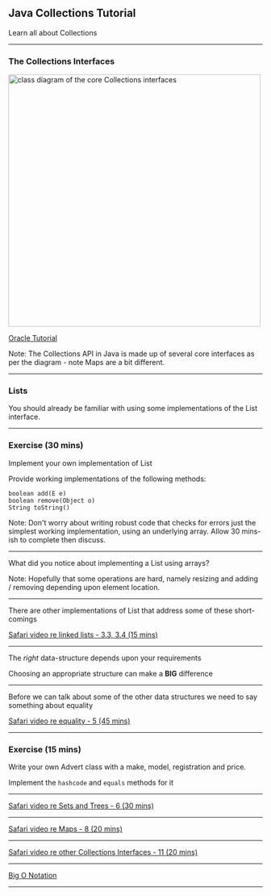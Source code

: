 ## Java Collections Tutorial

Learn all about Collections

---

### The Collections Interfaces
<img src="{{ site.github.url }}/images/colls-coreInterfaces.gif" style="height: 500px;" alt="class diagram of the core Collections interfaces">

[Oracle Tutorial](https://docs.oracle.com/javase/tutorial/collections/interfaces/index.html)

Note:
The Collections API in Java is made up of several core interfaces as per the diagram - note Maps are a bit different.

---

### Lists

You should already be familiar with using some implementations of the List interface.

---

### Exercise (30 mins)
Implement your own implementation of List 

Provide working implementations of the following methods:

```
boolean add(E e) 
boolean remove(Object o)
String toString()
``` 

Note:
Don't worry about writing robust code that checks for errors just the simplest working implementation, using an underlying array.
Allow 30 mins-ish to complete then discuss.

---

What did you notice about implementing a List using arrays?

Note:
Hopefully that some operations are hard, namely resizing and adding / removing depending upon element location.

---

There are other implementations of List that address some of these short-comings

[Safari video re linked lists - 3.3, 3.4 (15 mins)](https://www.safaribooksonline.com/videos/modern-java-collections/9780134663524/9780134663524-MJC1_01_03_03)

---

The _right_ data-structure depends upon your requirements

Choosing an appropriate structure can make a **BIG** difference

---

Before we can talk about some of the other data structures we need to say something about equality

[Safari video re equality - 5 (45 mins)](https://www.safaribooksonline.com/videos/modern-java-collections/9780134663524/9780134663524-MJC1_01_05_00)

---

### Exercise (15 mins)
Write your own Advert class with a make, model, registration and price.

Implement the `hashcode` and `equals` methods for it

---

[Safari video re Sets and Trees - 6 (30 mins)](https://www.safaribooksonline.com/videos/modern-java-collections/9780134663524/9780134663524-MJC1_01_06_00)

---

[Safari video re Maps - 8 (20 mins)](https://www.safaribooksonline.com/videos/modern-java-collections/9780134663524/9780134663524-MJC1_01_08_00)

---

[Safari video re other Collections Interfaces - 11 (20 mins)](https://www.safaribooksonline.com/videos/modern-java-collections/9780134663524/9780134663524-MJC1_01_11_00)

---

[Big O Notation](https://rob-bell.net/2009/06/a-beginners-guide-to-big-o-notation/)

---